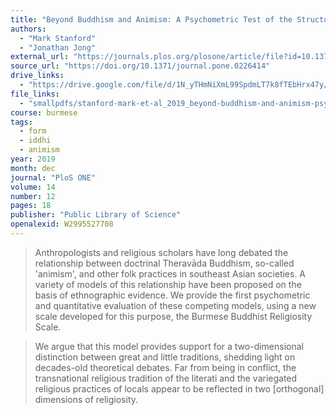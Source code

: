 ```yaml
---
title: "Beyond Buddhism and Animism: A Psychometric Test of the Structure of Burmese Theravāda Buddhism"
authors:
  - "Mark Stanford"
  - "Jonathan Jong"
external_url: "https://journals.plos.org/plosone/article/file?id=10.1371/journal.pone.0226414&type=printable"
source_url: "https://doi.org/10.1371/journal.pone.0226414"
drive_links:
  - "https://drive.google.com/file/d/1N_yTHmNiXmL99SpdmLT7k8fTEbHrx47y/view?usp=drivesdk"
file_links:
  - "smallpdfs/stanford-mark-et-al_2019_beyond-buddhism-and-animism-psychometric.pdf"
course: burmese
tags:
  - form
  - iddhi
  - animism
year: 2019
month: dec
journal: "PloS ONE"
volume: 14
number: 12
pages: 18
publisher: "Public Library of Science"
openalexid: W2995527708
---
```


> Anthropologists and religious scholars have long debated the relationship between doctrinal Theravāda Buddhism, so-called 'animism', and other folk practices in southeast Asian societies.
> A variety of models of this relationship have been proposed on the basis of ethnographic evidence.
> We provide the first psychometric and quantitative evaluation of these competing models, using a new scale developed for this purpose, the Burmese Buddhist Religiosity Scale.

> We argue that this model provides support for a two-dimensional distinction between great and little traditions, shedding light on decades-old theoretical debates.
> Far from being in conflict, the transnational religious tradition of the literati and the variegated religious practices of locals appear to be reflected in two [orthogonal] dimensions of religiosity.
